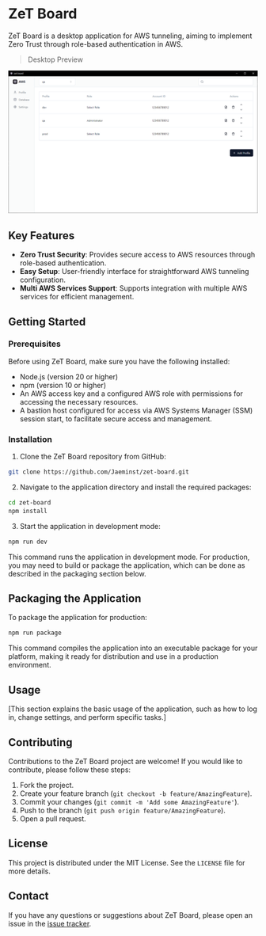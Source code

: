 # ZeT Board

ZeT Board is a desktop application for AWS tunneling, aiming to implement Zero Trust through role-based authentication in AWS.

> Desktop Preview

![ZeT Board Screenshot](screenshot.png)


## Key Features

- **Zero Trust Security**: Provides secure access to AWS resources through role-based authentication.
- **Easy Setup**: User-friendly interface for straightforward AWS tunneling configuration.
- **Multi AWS Services Support**: Supports integration with multiple AWS services for efficient management.

## Getting Started

### Prerequisites

Before using ZeT Board, make sure you have the following installed:

- Node.js (version 20 or higher)
- npm (version 10 or higher)
- An AWS access key and a configured AWS role with permissions for accessing the necessary resources.
- A bastion host configured for access via AWS Systems Manager (SSM) session start, to facilitate secure access and management.


### Installation

1. Clone the ZeT Board repository from GitHub:

```bash
git clone https://github.com/Jaeminst/zet-board.git
```

2. Navigate to the application directory and install the required packages:

```bash
cd zet-board
npm install
```

3. Start the application in development mode:

```bash
npm run dev
```

This command runs the application in development mode. For production, you may need to build or package the application, which can be done as described in the packaging section below.

## Packaging the Application

To package the application for production:

```bash
npm run package
```

This command compiles the application into an executable package for your platform, making it ready for distribution and use in a production environment.

## Usage

[This section explains the basic usage of the application, such as how to log in, change settings, and perform specific tasks.]

## Contributing

Contributions to the ZeT Board project are welcome! If you would like to contribute, please follow these steps:

1. Fork the project.
2. Create your feature branch (`git checkout -b feature/AmazingFeature`).
3. Commit your changes (`git commit -m 'Add some AmazingFeature'`).
4. Push to the branch (`git push origin feature/AmazingFeature`).
5. Open a pull request.

## License

This project is distributed under the MIT License. See the `LICENSE` file for more details.

## Contact

If you have any questions or suggestions about ZeT Board, please open an issue in the [issue tracker](https://github.com/Jaeminst/zet-board/issues).
